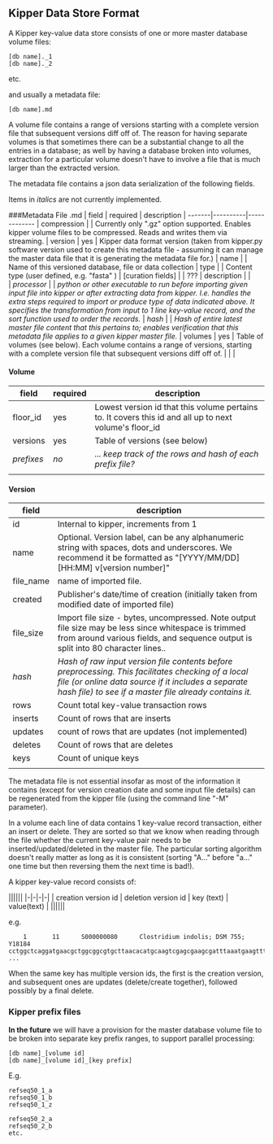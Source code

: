 ## Kipper Data Store Format

A Kipper key-value data store consists of one or more master database volume files:

    [db name]._1
    [db name]._2

etc.

and usually a metadata file:

    [db name].md

A volume file contains a range of versions starting with a complete version file that subsequent versions diff off of.  The reason for having separate volumes is that sometimes there can be a substantial change to all the entries in a database; as well by having a database broken into volumes, extraction for a particular volume doesn't have to involve a file that is much larger than the extracted version.

The metadata file contains a json data serialization of the following fields.

Items in *italics* are not currently implemented.

###Metadata File .md
| field | required | description
| -------|----------|-------------
| compression | | Currently only ".gz" option supported.  Enables kipper volume files to be compressed.  Reads and writes them via streaming.
| version | yes | Kipper data format version (taken from kipper.py software version used to create this metadata file - assuming it can manage the master data file that it is generating the metadata file for.)
| name	| | Name of this versioned database, file or data collection
| type	| | Content type (user defined, e.g. "fasta" )
| [curation fields] | | ???
| description | |	
| *processor*	| | *python or other executable to run before importing given input file into kipper or after extracting data from kipper.  I.e. handles the extra steps required to import or produce type of data indicated above.  It specifies the transformation from input to 1 line key-value record, and the sort function used to order the records.*
| *hash* | | *Hash of entire latest master file content that this pertains to; enables verification that this metadata file applies to a given kipper master file.* 
| volumes | yes | Table of volumes (see below).  Each volume contains a range of versions, starting with a complete version file that subsequent versions diff off of.
 | | | 

#### Volume
| field | required | description |
|-------|----------|-------------|
|floor_id | yes | Lowest version id that this volume pertains to.  It covers this id and all up to next volume's floor_id |
| versions | yes | Table of versions (see below)|
| *prefixes* | *no* | *... keep track of the rows and hash of each prefix file?* |
 | | | 
 
#### Version
 
| field | description |
| ----- | ------------- |
| id | Internal to kipper, increments from 1
| name | Optional. Version label, can be any alphanumeric string with spaces, dots and underscores.  We recommend it be formatted as "[YYYY/MM/DD] [HH:MM] v[version number]"
| file_name | name of imported file. 
| created | Publisher's date/time of creation (initially taken from modified date of imported file)
| file_size | Import file size - bytes, uncompressed.  Note output file size may be less since whitespace is trimmed from around various fields, and sequence output is split into 80 character lines..
| *hash* | *Hash of raw input version file contents before preprocessing. This facilitates checking of a local file (or online data source if it includes a separate hash file) to see if a master file already contains it.*
| rows | Count total key-value transaction rows
| inserts | Count of rows that are inserts
| updates | count of rows that are updates (not implemented)
| deletes | Count of rows that are deletes
| keys | Count of unique keys
| |

The metadata file is not essential insofar as most of the information it contains (except for version creation date and some input file details) can be regenerated from the kipper file (using the command line "-M" parameter).  

In a volume each line of data contains 1 key-value record transaction, either an insert or delete.  They are sorted so that we know when reading through the file whether the current key-value pair needs to be inserted/updated/deleted in the master file.  The particular sorting algorithm doesn't really matter as long as it is consistent (sorting "A..." before "a..." one time but then reversing them the next time is bad!).

A kipper key-value record consists of:

||||||
|-|-|-|-| 
| creation version id | deletion version id | key (text) | value(text) |
||||||

e.g.

	    1       11      S000000080      Clostridium indolis; DSM 755; Y18184        cctggctcaggatgaacgctggcggcgtgcttaacacatgcaagtcgagcgaagcgatttaaatgaagttttcggatggaatttaaattgact ...

When the same key has multiple version ids, the first is the creation version, and subsequent ones are updates (delete/create together), followed possibly by a final delete.

### Kipper prefix files
**In the future** we will have a provision for the master database volume file to be broken into separate key prefix ranges, to support parallel processing:

    [db name]_[volume id]
    [db name]_[volume id]_[key prefix]

E.g.
 
	refseq50_1_a
	refseq50_1_b
	refseq50_1_z
	
	refseq50_2_a
	refseq50_2_b
	etc.
